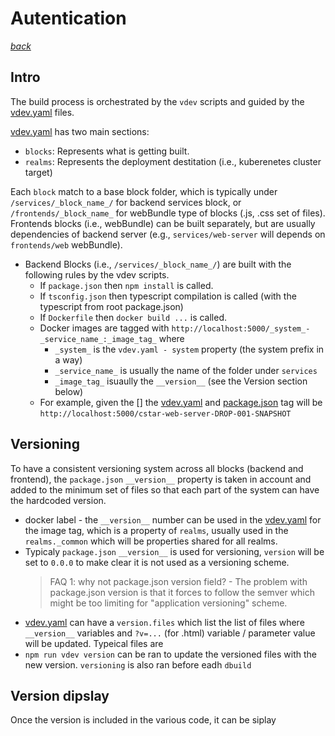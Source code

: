 # Autentication
_[back](README.md)_


## Intro

The build process is orchestrated by the `vdev` scripts and guided by the [vdev.yaml](../vdev.yaml) files. 

[vdev.yaml](../vdev.yaml) has two main sections: 
- `blocks`: Represents what is getting built.
- `realms`: Represents the deployment destitation (i.e., kuberenetes cluster target)

Each `block` match to a base block folder, which is typically under `/services/_block_name_/` for backend services block, or `/frontends/_block_name_` for webBundle type of blocks (.js, .css set of files). Frontends blocks (i.e., webBundle) can be built separately, but are usually dependencies of backend server (e.g., `services/web-server` will depends on `frontends/web` webBundle). 

- Backend Blocks (i.e., `/services/_block_name_/`) are built with the following rules by the vdev scripts.
  - If `package.json` then `npm install` is called.
  - If `tsconfig.json` then typescript compilation is called (with the typescript from root package.json)
  - If `Dockerfile` then `docker build ...` is called.
  - Docker images are tagged with `http://localhost:5000/_system_-_service_name_:_image_tag_` where
    - `_system_` is the `vdev.yaml - system` property (the system prefix in a way)
    - `_service_name_` is usually the name of the folder under `services`
    - `_image_tag_` isuaully the `__version__` (see the Version section below)
  - For example, given the [] the [vdev.yaml](../vdev.yaml) and [package.json](../package.json) tag will be `http://localhost:5000/cstar-web-server-DROP-001-SNAPSHOT`


## Versioning

To have a consistent versioning system across all blocks (backend and frontend), the `package.json` `__version__` property is taken in account and added to the minimum set of files so that each part of the system can have the hardcoded version. 

- docker label - the `__version__` number can be used in the [vdev.yaml](../vdev.yaml) for the image tag, which is a property of `realms`, usually used in the `realms._common` which will be properties shared for all realms.
- Typicaly `package.json` `__version__` is used for versioning, `version` will be set to `0.0.0` to make clear it is not used as a versioning scheme.
  > FAQ 1: why not package.json version field? - The problem with package.json version is that it forces to follow the semver which might be too limiting for "application versioning" scheme. 
- [vdev.yaml](../vdev.yaml) can have a `version.files` which list the list of files where `__version__` variables and `?v=...` (for .html) variable / parameter value will be updated. Typeical files are 
- `npm run vdev version` can be ran to update the versioned files with the new version. `versioning` is also ran before eadh `dbuild`


## Version dipslay

Once the version is included in the various code, it can be siplay



### 

